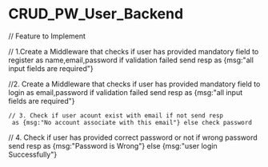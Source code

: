 # CRUD_PW_User_Backend

// Feature to Implement

// 1.Create a Middleware that checks if user has provided mandatory field to register  as name,email,password  if validation failed send resp
as {msg:"all input fields are required"}

//2. Create a Middleware that checks if user has provided mandatory field to login  as email,password if validation failed send resp
    as {msg:"all input fields are required"}

    // 3. Check if user acount exist with email if not send resp
     as {msg:"No account associate with this email"} else check password

// 4. Check if user has provided correct password or not if wrong password send resp 
    as {msg:"Password is Wrong"}
    else {msg:"user login Successfully"}

